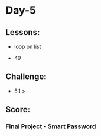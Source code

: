 # Day-5

## Lessons:
- loop on list

- 49

## Challenge:
- 5.1 > 

## Score:

### Final Project - Smart Password